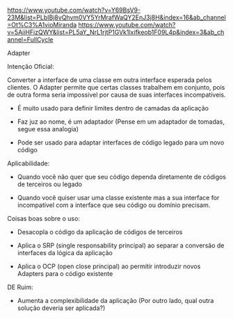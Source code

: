 https://www.youtube.com/watch?v=Y69BsV9-23M&list=PLbIBj8vQhvm0VY5YrMrafWaQY2EnJ3j8H&index=16&ab_channel=Ot%C3%A1vioMiranda
https://www.youtube.com/watch?v=5AiiHFizQWY&list=PL5aY_NrL1rjtP1GVk1lxifkeob1F09L4p&index=3&ab_channel=FullCycle

Adapter

Intenção Oficial:

Converter a interface de uma classe em outra interface esperada pelos clientes.
O Adapter permite que certas classes trabalhem em conjunto, pois de outra forma seria impossivel
por causa de suas interfaces incompatíveis.

* É muito usado para definir limites dentro de camadas da aplicação

* Faz juz ao nome, é um adaptador (Pense em um adaptador de tomadas, segue essa analogia)

* Pode ser usado para adaptar interfaces de código legado para um novo código

Aplicabilidade:

* Quando você não quer que seu código dependa diretamente de códigos de terceiros ou legado

* Quando você quiser usar uma classe existente mas a sua interface for incompatível com a interface
que seu código ou domínio precisam.


Coisas boas sobre o uso:

* Desacopla o código da aplicação de códigos de terceiros

* Aplica o SRP (single responsability principal) ao separar a conversão de interfaces da lógica da aplicação

* Aplica o OCP (open close principal) ao permitir introduzir novos Adapters para o código existente

DE Ruim:

* Aumenta a complexibilidade da aplicação (Por outro lado, qual outra solução deveria ser aplicada?)
